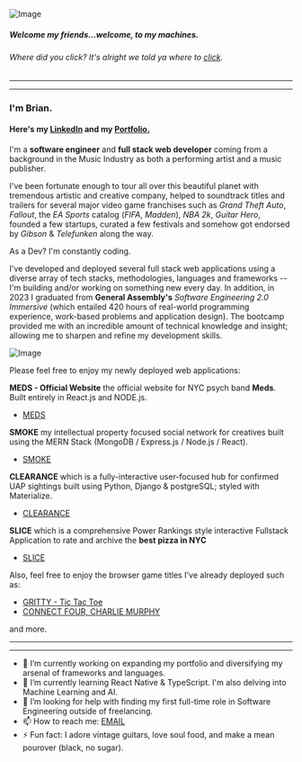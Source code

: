 ![Image](https://i.pinimg.com/originals/92/b1/a5/92b1a50122d10fafad7e9942f4af4c63.gif)

##### Welcome my friends...welcome, to my machines.
###### Where did you _click_? It's alright we told ya where to [click](https://www.linkedin.com/in/bcherchiglia).
***
***
### I'm **Brian**.
#### Here's my [LinkedIn](https://www.linkedin.com/in/bcherchiglia) and my [Portfolio.](https://bcportfolio.surge.sh)

<!-- ![Image](https://avatars.githubusercontent.com/u/130800271?v=4) -->

I'm a **software engineer** and **full stack web developer** coming from a background in the Music Industry as both a performing artist and a music publisher. 

I've been fortunate enough to tour all over this beautiful planet with tremendous artistic and creative company, helped to soundtrack titles and trailers for several major video game franchises such as _Grand Theft Auto_, _Fallout_, the _EA Sports_ catalog (_FIFA_, _Madden_), _NBA 2k_, _Guitar Hero_, founded a few startups, curated a few festivals and somehow got endorsed by _Gibson_ & _Telefunken_ along the way. 

As a Dev? I'm constantly coding. 

I've developed and deployed several full stack web applications using a diverse array of tech stacks, methodologies, languages and frameworks -- I'm building and/or working on something new every day. In addition, in 2023 I graduated from **General Assembly's** _Software Engineering 2.0 Immersive_ (which entailed 420 hours of real-world programming experience, work-based problems and application design). The bootcamp provided me with an incredible amount of technical knowledge and insight; allowing me to sharpen and refine my development skills.

![Image](https://media2.giphy.com/media/jnUIIl07N6KFpHl3DH/giphy.gif?cid=ecf05e47fxvd614005bf7cknw7m9o6cobjw1771uxaxdqmoi&ep=v1_gifs_search&rid=giphy.gif&ct=g)
 
Please feel free to enjoy my newly deployed web applications: 

**MEDS - Official Website** the official website for NYC psych band **Meds**. Built entirely in React.js and NODE.js.
- [MEDS](https://medsmusic.com/)
  
**SMOKE** my intellectual property focused social network for creatives built using the MERN Stack (MongoDB / Express.js / Node.js / React).
- [SMOKE](https://smokeapp-4be26bed9b46.herokuapp.com/)

**CLEARANCE** which is a fully-interactive user-focused hub for confirmed UAP sightings built using Python, Django & postgreSQL; styled with Materialize.
- [CLEARANCE](https://clearance-b56453d7410f.herokuapp.com/)

**SLICE** which is a comprehensive Power Rankings style interactive Fullstack Application to rate and archive the **best pizza in NYC**
- [SLICE](https://slice.herokuapp.com/)

Also, feel free to enjoy the browser game titles I've already deployed such as: 
- [GRITTY - Tic Tac Toe](https://gritty.surge.sh/) 
- [CONNECT FOUR, CHARLIE MURPHY](https://connect4charliemurphy.surge.sh/)

and more.

***
***

- 🔭 I’m currently working on expanding my portfolio and diversifying my arsenal of frameworks and languages.
- 🌱 I’m currently learning React Native & TypeScript. I'm also delving into Machine Learning and AI.
- 🤔 I’m looking for help with finding my first full-time role in Software Engineering outside of freelancing.
- 📫 How to reach me: [EMAIL](mailto:b.cherchiglia@gmail.com)
- ⚡ Fun fact: I adore vintage guitars, love soul food, and make a mean pourover (black, no sugar).
